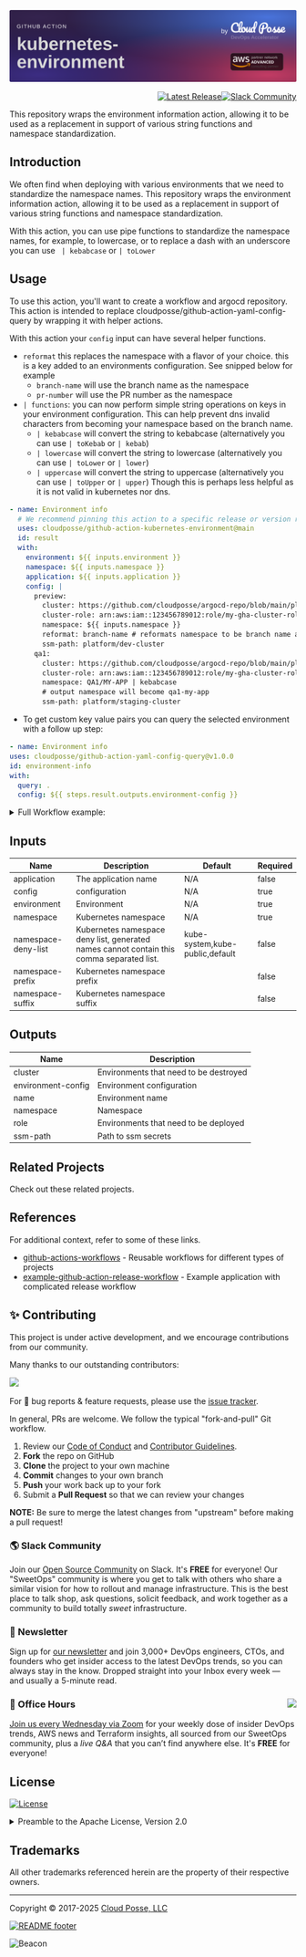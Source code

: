 

<!-- markdownlint-disable -->
<a href="https://cpco.io/homepage"><img src="https://github.com/cloudposse/github-action-kubernetes-environment/blob/main/.github/banner.png?raw=true" alt="Project Banner"/></a><br/>
    <p align="right">
<a href="https://github.com/cloudposse/github-action-kubernetes-environment/releases/latest"><img src="https://img.shields.io/github/release/cloudposse/github-action-kubernetes-environment.svg" alt="Latest Release"/></a><a href="https://slack.cloudposse.com"><img src="https://slack.cloudposse.com/badge.svg" alt="Slack Community"/></a></p>
<!-- markdownlint-restore -->

<!--




  ** DO NOT EDIT THIS FILE
  **
  ** This file was automatically generated by the `cloudposse/build-harness`.
  ** 1) Make all changes to `README.yaml`
  ** 2) Run `make init` (you only need to do this once)
  ** 3) Run`make readme` to rebuild this file.
  **
  ** (We maintain HUNDREDS of open source projects. This is how we maintain our sanity.)
  **





-->

This repository wraps the environment information action, allowing it to be used as a replacement in support of various string functions and namespace standardization.




## Introduction

We often find when deploying with various environments that we need to standardize the namespace names. This repository wraps the environment information action, allowing it to be used as a replacement in support of various string functions and namespace standardization.

With this action, you can use pipe functions to standardize the namespace names, for example, to lowercase, or to replace a dash with an underscore you can use ` | kebabcase` or `| toLower`




## Usage


To use this action, you'll want to create a workflow and argocd repository.
This action is intended to replace cloudposse/github-action-yaml-config-query by wrapping it with helper actions.

With this action your `config` input can have several helper functions.

* `reformat` this replaces the namespace with a flavor of your choice. this is a key added to an environments configuration. See snipped below for example
  * `branch-name` will use the branch name as the namespace
  * `pr-number` will use the PR number as the namespace
* `| functions`: you can now perform simple string operations on keys in your environment configuration. This can help prevent dns invalid characters from becoming your namespace based on the branch name.
  * `| kebabcase` will convert the string to kebabcase (alternatively you can use `| toKebab` or `| kebab`)
  * `| lowercase` will convert the string to lowercase (alternatively you can use `| toLower` or `| lower`)
  * `| uppercase` will convert the string to uppercase (alternatively you can use `| toUpper` or `| upper`) Though this is perhaps less helpful as it is not valid in kubernetes nor dns.

```yaml
- name: Environment info
  # We recommend pinning this action to a specific release or version range to ensure stability
  uses: cloudposse/github-action-kubernetes-environment@main
  id: result
  with:
    environment: ${{ inputs.environment }}
    namespace: ${{ inputs.namespace }}
    application: ${{ inputs.application }}
    config: |
      preview:
        cluster: https://github.com/cloudposse/argocd-repo/blob/main/plat/ue2-dev/apps
        cluster-role: arn:aws:iam::123456789012:role/my-gha-cluster-role
        namespace: ${{ inputs.namespace }}
        reformat: branch-name # reformats namespace to be branch name as kebabcase, alternatively use `pr-number` here for `pr-123` as your namespace
        ssm-path: platform/dev-cluster
      qa1:
        cluster: https://github.com/cloudposse/argocd-repo/blob/main/plat/ue2-staging/apps
        cluster-role: arn:aws:iam::123456789012:role/my-gha-cluster-role
        namespace: QA1/MY-APP | kebabcase
        # output namespace will become qa1-my-app
        ssm-path: platform/staging-cluster
  ```

* To get custom key value pairs you can query the selected environment with a follow up step:
      
```yaml
- name: Environment info
uses: cloudposse/github-action-yaml-config-query@v1.0.0
id: environment-info
with:
  query: .
  config: ${{ steps.result.outputs.environment-config }}
```

<details><summary>  Full Workflow example:</summary>

```yaml
name: 'Environments - ArgoCD'
description: 'Get information about environment'
inputs:
  environment:
    description: "Environment name"
    required: true
  application:
    description: "The application name"
    required: false
  namespace:
    description: "Namespace name"
    required: true
outputs:
  name:
    description: "Environment name"
    value: ${{ inputs.environment }}
  region:
    description: "Default AWS Region"
    value: us-east-2
  role:
    description: "Environments that need to be deployed"
    value: ${{ steps.result.outputs.role }}
  cluster:
    description: "Environments that need to be destroyed"
    value: ${{ steps.result.outputs.cluster }}
  namespace:
    description: "Namespace"
    value: ${{ steps.result.outputs.namespace }}
  ssm-path:
    description: "Path to ssm secrets"
    value: ${{ steps.result.outputs.ssm-path }}

runs:
  using: "composite"
  steps:
    - name: Environment info
      # We recommend pinning this action to a specific release or version range to ensure stability
      uses: cloudposse/github-action-kubernetes-environment@main
      id: result
      with:
        environment: ${{ inputs.environment }}
        namespace: ${{ inputs.namespace }}
        application: ${{ inputs.application }}
        config: |
          preview:
            cluster: https://github.com/cloudposse/argocd-repo/blob/main/plat/ue2-dev/apps
            cluster-role: arn:aws:iam::123456789012:role/my-gha-cluster-role
            namespace: ${{ inputs.namespace }}
            ssm-path: platform/dev-cluster
            reformat: branch-name
          qa1:
            cluster: https://github.com/cloudposse/argocd-repo/blob/main/plat/ue2-staging/apps
            cluster-role: arn:aws:iam::123456789012:role/my-gha-cluster-role
            namespace: qa1
            ssm-path: platform/staging-cluster
          qa2:
            cluster: https://github.com/cloudposse/argocd-repo/blob/main/plat/ue2-staging/apps
            cluster-role: arn:aws:iam::123456789012:role/my-gha-cluster-role
            namespace: qa2
            ssm-path: platform/staging-cluster
          qa3:
            cluster: https://github.com/cloudposse/argocd-repo/blob/main/plat/ue2-staging/apps
            cluster-role: arn:aws:iam::123456789012:role/my-gha-cluster-role
            namespace: qa3
            ssm-path: platform/staging-cluster
          qa4:
            cluster: https://github.com/cloudposse/argocd-repo/blob/main/plat/ue2-staging/apps
            cluster-role: arn:aws:iam::123456789012:role/my-gha-cluster-role
            namespace: qa4
            ssm-path: platform/staging-cluster
          
          production:
            cluster: https://github.com/athoteldev/argocd-deploy-prod/blob/main/plat/ue2-prod/apps
            cluster-role: arn:aws:iam::123456789012:role/my-gha-cluster-role
            namespace: production
            ssm-path: platform/prod-cluster
          
          staging:
            cluster: https://github.com/cloudposse/argocd-repo/blob/main/plat/ue2-staging/apps
            cluster-role: arn:aws:iam::123456789012:role/my-gha-cluster-role
            namespace: staging
            ssm-path: platform/staging-cluster
          
          sandbox:
            cluster: https://github.com/cloudposse/argocd-repo/blob/main/plat/ue2-sandbox/apps
            cluster-role: arn:aws:iam::123456789012:role/my-gha-cluster-role
            namespace: sandbox
            ssm-path: platform/sandbox-cluster

          dev:
            cluster: https://github.com/cloudposse/argocd-repo/blob/main/plat/ue2-dev/apps
            cluster-role: arn:aws:iam::123456789012:role/my-gha-cluster-role
            namespace: dev  
            ssm-path: platform/dev-cluster
```

</details>






<!-- markdownlint-disable -->

## Inputs

| Name | Description | Default | Required |
|------|-------------|---------|----------|
| application | The application name | N/A | false |
| config | configuration | N/A | true |
| environment | Environment | N/A | true |
| namespace | Kubernetes namespace | N/A | true |
| namespace-deny-list | Kubernetes namespace deny list, generated names cannot contain this comma separated list. | kube-system,kube-public,default | false |
| namespace-prefix | Kubernetes namespace prefix |  | false |
| namespace-suffix | Kubernetes namespace suffix |  | false |


## Outputs

| Name | Description |
|------|-------------|
| cluster | Environments that need to be destroyed |
| environment-config | Environment configuration |
| name | Environment name |
| namespace | Namespace |
| role | Environments that need to be deployed |
| ssm-path | Path to ssm secrets |
<!-- markdownlint-restore -->


## Related Projects

Check out these related projects.



## References

For additional context, refer to some of these links.

- [github-actions-workflows](https://github.com/cloudposse/github-actions-workflows) - Reusable workflows for different types of projects
- [example-github-action-release-workflow](https://github.com/cloudposse/example-github-action-release-workflow) - Example application with complicated release workflow




## ✨ Contributing

This project is under active development, and we encourage contributions from our community.



Many thanks to our outstanding contributors:

<a href="https://github.com/cloudposse/github-action-kubernetes-environment/graphs/contributors">
  <img src="https://contrib.rocks/image?repo=cloudposse/github-action-kubernetes-environment&max=24" />
</a>

For 🐛 bug reports & feature requests, please use the [issue tracker](https://github.com/cloudposse/github-action-kubernetes-environment/issues).

In general, PRs are welcome. We follow the typical "fork-and-pull" Git workflow.
 1. Review our [Code of Conduct](https://github.com/cloudposse/github-action-kubernetes-environment/?tab=coc-ov-file#code-of-conduct) and [Contributor Guidelines](https://github.com/cloudposse/.github/blob/main/CONTRIBUTING.md).
 2. **Fork** the repo on GitHub
 3. **Clone** the project to your own machine
 4. **Commit** changes to your own branch
 5. **Push** your work back up to your fork
 6. Submit a **Pull Request** so that we can review your changes

**NOTE:** Be sure to merge the latest changes from "upstream" before making a pull request!

### 🌎 Slack Community

Join our [Open Source Community](https://cpco.io/slack?utm_source=github&utm_medium=readme&utm_campaign=cloudposse/github-action-kubernetes-environment&utm_content=slack) on Slack. It's **FREE** for everyone! Our "SweetOps" community is where you get to talk with others who share a similar vision for how to rollout and manage infrastructure. This is the best place to talk shop, ask questions, solicit feedback, and work together as a community to build totally *sweet* infrastructure.

### 📰 Newsletter

Sign up for [our newsletter](https://cpco.io/newsletter?utm_source=github&utm_medium=readme&utm_campaign=cloudposse/github-action-kubernetes-environment&utm_content=newsletter) and join 3,000+ DevOps engineers, CTOs, and founders who get insider access to the latest DevOps trends, so you can always stay in the know.
Dropped straight into your Inbox every week — and usually a 5-minute read.

### 📆 Office Hours <a href="https://cloudposse.com/office-hours?utm_source=github&utm_medium=readme&utm_campaign=cloudposse/github-action-kubernetes-environment&utm_content=office_hours"><img src="https://img.cloudposse.com/fit-in/200x200/https://cloudposse.com/wp-content/uploads/2019/08/Powered-by-Zoom.png" align="right" /></a>

[Join us every Wednesday via Zoom](https://cloudposse.com/office-hours?utm_source=github&utm_medium=readme&utm_campaign=cloudposse/github-action-kubernetes-environment&utm_content=office_hours) for your weekly dose of insider DevOps trends, AWS news and Terraform insights, all sourced from our SweetOps community, plus a _live Q&A_ that you can’t find anywhere else.
It's **FREE** for everyone!
## License

<a href="https://opensource.org/licenses/Apache-2.0"><img src="https://img.shields.io/badge/License-Apache%202.0-blue.svg?style=for-the-badge" alt="License"></a>

<details>
<summary>Preamble to the Apache License, Version 2.0</summary>
<br/>
<br/>

Complete license is available in the [`LICENSE`](LICENSE) file.

```text
Licensed to the Apache Software Foundation (ASF) under one
or more contributor license agreements.  See the NOTICE file
distributed with this work for additional information
regarding copyright ownership.  The ASF licenses this file
to you under the Apache License, Version 2.0 (the
"License"); you may not use this file except in compliance
with the License.  You may obtain a copy of the License at

  https://www.apache.org/licenses/LICENSE-2.0

Unless required by applicable law or agreed to in writing,
software distributed under the License is distributed on an
"AS IS" BASIS, WITHOUT WARRANTIES OR CONDITIONS OF ANY
KIND, either express or implied.  See the License for the
specific language governing permissions and limitations
under the License.
```
</details>

## Trademarks

All other trademarks referenced herein are the property of their respective owners.


---
Copyright © 2017-2025 [Cloud Posse, LLC](https://cpco.io/copyright)


<a href="https://cloudposse.com/readme/footer/link?utm_source=github&utm_medium=readme&utm_campaign=cloudposse/github-action-kubernetes-environment&utm_content=readme_footer_link"><img alt="README footer" src="https://cloudposse.com/readme/footer/img"/></a>

<img alt="Beacon" width="0" src="https://ga-beacon.cloudposse.com/UA-76589703-4/cloudposse/github-action-kubernetes-environment?pixel&cs=github&cm=readme&an=github-action-kubernetes-environment"/>
